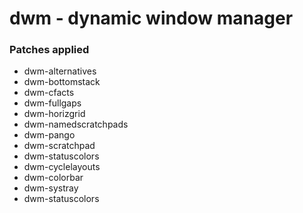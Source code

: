 dwm - dynamic window manager
============================

### Patches applied
+ dwm-alternatives 
+ dwm-bottomstack
+ dwm-cfacts
+ dwm-fullgaps
+ dwm-horizgrid
+ dwm-namedscratchpads
+ dwm-pango
+ dwm-scratchpad
+ dwm-statuscolors
+ dwm-cyclelayouts
+ dwm-colorbar
+ dwm-systray
+ dwm-statuscolors


